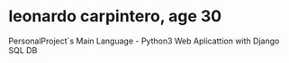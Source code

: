 # leonardo carpintero, age 30
PersonalProject´s
Main Language - Python3
Web Aplicattion with Django
SQL DB
